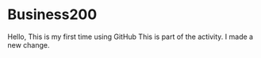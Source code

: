 # Business200
Hello, This is my first time using GitHub
This is part of the activity.
I made a new change.